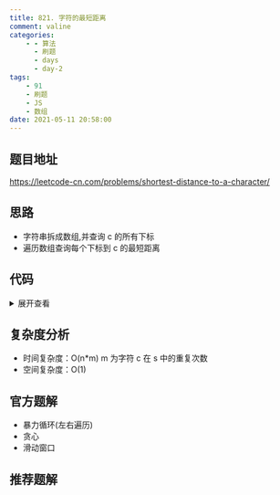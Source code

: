 ```yaml
---
title: 821. 字符的最短距离
comment: valine
categories:
    - - 算法
      - 刷题
      - days
      - day-2
tags:
    - 91
    - 刷题
    - JS
    - 数组
date: 2021-05-11 20:58:00
---
```


## 题目地址

https://leetcode-cn.com/problems/shortest-distance-to-a-character/

## 思路

-   字符串拆成数组,并查询 c 的所有下标
-   遍历数组查询每个下标到 c 的最短距离

## 代码

<details>
    <summary>展开查看</summary>

```javascript
/**
 * @param {string} s
 * @param {character} c
 * @return {number[]}
 */
var shortestToChar = function (s, c) {
    const res = [],
        sIndexs = [];

    s.split('').forEach((char, index) => {
        if (char === c) sIndexs.push(index);
    });
    for (let i = 0; i < s.length; i++) {
        let tem = sIndexs
            .map((item) => Math.abs(i - item))
            .sort((a, b) => a - b)
            .shift();
        res.push(tem);
    }
    return res;
};
```

</details>

## 复杂度分析

-   时间复杂度：O(n\*m) m 为字符 c 在 s 中的重复次数
-   空间复杂度：O(1)

## 官方题解

-   暴力循环(左右遍历)
-   贪心
-   滑动窗口

## 推荐题解
